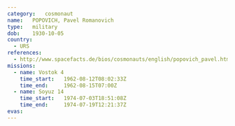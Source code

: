 ```yaml
---
category:	cosmonaut
name:	POPOVICH, Pavel Romanovich 
type:	military
dob:	1930-10-05
country:
  - URS
references:
  - http://www.spacefacts.de/bios/cosmonauts/english/popovich_pavel.htm
missions:
  - name: Vostok 4
    time_start:   1962-08-12T08:02:33Z
    time_end:     1962-08-15T07:00Z
  - name: Soyuz 14
    time_start:   1974-07-03T18:51:08Z
    time_end:     1974-07-19T12:21:37Z
evas:
---
```

